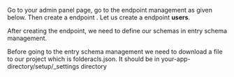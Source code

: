Go to your admin panel page, go to the endpoint management as given below. Then create a endpoint . Let us create a endpoint **users**.

After creating the endpoint, we need to define our schemas in entry schema management.

Before going to the entry schema management
we need to download a file to our project which
is folderacls.json. It should be in your-app-directory/setup/_settings directory